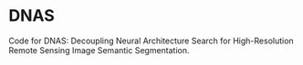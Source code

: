 # DNAS
Code for DNAS: Decoupling Neural Architecture Search for High-Resolution Remote Sensing Image Semantic Segmentation.
